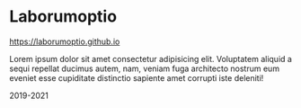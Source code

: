 # Laborumoptio

https://laborumoptio.github.io

Lorem ipsum dolor sit amet consectetur adipisicing elit. Voluptatem aliquid a sequi repellat ducimus autem, nam, veniam fuga architecto nostrum eum eveniet esse cupiditate distinctio sapiente amet corrupti iste deleniti!

2019-2021
